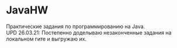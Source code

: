 # JavaHW
Практические задания по программированию на Java.  
UPD 26.03.21: Постепенно доделываю незаконченные задания на локальном гите и выгружаю их. 
